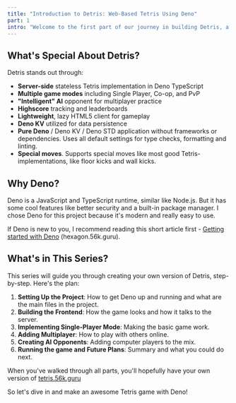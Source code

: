 ```yaml
---
title: "Introduction to Detris: Web-Based Tetris Using Deno"
part: 1
intro: "Welcome to the first part of our journey in building Detris, a web-based Tetris game using Deno. In this article, we'll introduce you to the classic game of Tetris and explain why I chose Deno as our runtime. We'll also give you a sneak peek into the special features of Detris, like single-player mode, multiplayer functionality, and even AI opponents. Get ready to dive deep into the world of Tetris, powered by modern web technologies!"
---
```


## What's Special About Detris?

Detris stands out through:

- **Server-side** stateless Tetris implementation in Deno TypeScript
- **Multiple game modes** including Single Player, Co-op, and PvP
- **"Intelligent" AI** opponent for multiplayer practice
- **Highscore** tracking and leaderboards
- **Lightweight**, lazy HTML5 client for gameplay
- **Deno KV** utilized for data persistence
- **Pure Deno** / Deno KV / Deno STD application without frameworks or
  dependencies. Uses all default settings for type checks, formatting and
  linting.
- **Special moves**. Supports special moves like most good
  Tetris-implementations, like floor kicks and wall kicks.

## Why Deno?

Deno is a JavaScript and TypeScript runtime, similar like Node.js. But it has
some cool features like better security and a built-in package manager. I chose
Deno for this project because it's modern and really easy to use.

If Deno is new to you, I recommend reading this short article first -
[Getting started with Deno](https://hexagon.56k.guru/posts/getting-started-with-deno/)
(hexagon.56k.guru).

## What's in This Series?

This series will guide you through creating your own version of Detris,
step-by-step. Here's the plan:

1. **Setting Up the Project**: How to get Deno up and running and what are the
   main files in the project.
2. **Building the Frontend**: How the game looks and how it talks to the server.
3. **Implementing Single-Player Mode**: Making the basic game work.
4. **Adding Multiplayer**: How to play with others online.
5. **Creating AI Opponents**: Adding computer players to the mix.
6. **Running the game and Future Plans**: Summary and what you could do next.

When you've walked through all parts, you'll hopefully have your own version of
[tetris.56k.guru](https://tetris.56k.guru)

So let's dive in and make an awesome Tetris game with Deno!
